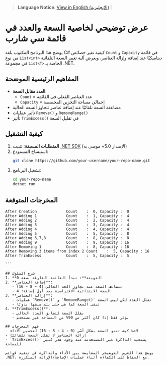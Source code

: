 > **Language Notice**: 
> [View in English (الإنجليزية)](README.md) |


# عرض توضيحي لخاصية السعة والعدد في قائمة سي شارب

يوضح هذا البرنامج المكتوب بلغة C# كيفية تغير خصائص `Count` و `Capacity` في قائمة من نوع `List<int>` ديناميكيًا عند إضافة وإزالة العناصر، ويعرض آلية تغيير السعة التلقائية في مجموعة `List<T>` الخاصة بـ .NET.

## المفاهيم الرئيسية الموضحة
- **العدد مقابل السعة**: 
  - `Count` = عدد العناصر الفعلي في القائمة
  - `Capacity` = إجمالي مساحة التخزين المخصصة
- مضاعفة السعة تلقائيًا عند إضافة عناصر تتجاوز السعة الحالية
- تأثير عمليات `Remove()` و `RemoveRange()`
- تأثير `TrimExcess()` في تقليل السعة

## كيفية التشغيل
1. **المتطلبات المسبقة**: تثبيت [.NET SDK](https://dotnet.microsoft.com/download/download) (الإصدار 5.0+ موصى به)
2. استنساخ المستودع:
   ```bash
   git clone https://github.com/your-username/your-repo-name.git
   ```
3. تشغيل البرنامج:
   ```bash
   cd your-repo-name
   dotnet run
   ```

## المخرجات المتوقعة
``````
After Creation             Count    :  0, Capacity :  0
After Adding 1             Count    :  1, Capacity :  4
After Adding 2             Count    :  2, Capacity :  4
After Adding 3             Count    :  3, Capacity :  4
After Adding 4             Count    :  4, Capacity :  4
After Adding 5             Count    :  5, Capacity :  8
After Adding 6,7,8         Count    :  8, Capacity :  8
After Adding 9             Count    :  9, Capacity : 16
After Removing 1           Count    :  8, Capacity : 16
After Removing 3 items from index 2 Count    :  5, Capacity : 16
After TrimExcess           Count    :  5, Capacity :  5

```

## شرح السلوك
1. **التهيئة**: تبدأ القائمة الفارغة بسعة 0
2. **إضافة العناصر**:
   - تتضاعف السعة عند تجاوز الحد الحالي (4 ← 8 ← 16)
   - السعة الابتدائية الافتراضية بعد أول إضافة: 4
3. **إزالة العناصر**:
   - عمليات `Remove()` و `RemoveRange()` تقلل العدد لكن ليس السعة
   - تبقى السعة كما هي حتى يتم ضبطها يدويًا
4. **TrimExcess()**:
   - يقلل السعة لتطابق العدد الحالي
   - يؤثر فقط إذا كان أكثر من 90% من المساحة غير مستخدم

## فهم المخرجات
- لاحظ كيف تنمو السعة بشكل أسّي (0 → 4 → 8 → 16) لتحسين الأداء
- إزالة العناصر لا تقلل السعة تلقائيًا
- `TrimExcess()` يستعيد الذاكرة غير المستخدمة عند وجود هدر كبير للمساحة

يوضح هذا العرض التوضيحي المقايضة بين الأداء والذاكرة في تنفيذ قوائم .NET، مع الحفاظ على الكفاءة أثناء عمليات الإضافة/الإزالة المتكررة.

